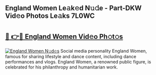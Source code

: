 ## England Women Le𝚊k𝚎d N𝚞𝚍e - Part-DKW Vid𝚎o Photos Le𝚊ks 7L0WC

# <h2><a href="http://fbffgv.evod.top/?m=England+Women">🔗 👉🔴 England Women Vid𝚎o Ph𝚘t𝚘s</a></h2>

[![England Women N𝚞d𝚎s](https://i.imgur.com/8V9OHl7.gif)](http://fbffgv.evod.top/?m=England+Women)
Social media personality England Women, famous for sharing lifestyle and dance content, including dance performances and vlogs. England Women, a renowned public figure, is celebrated for his philanthropy and humanitarian work. 
